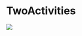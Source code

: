 # TwoActivities

<img src="https://lh3.google.com/u/0/d/1yQt485fxjwON7EXnXlR4D24x0Kbw_60W=w1920-h961-iv1" />
